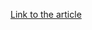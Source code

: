 [Link to the article](https://thehackernews.com/2025/05/go-based-malware-deploys-xmrig-miner-on.html)
